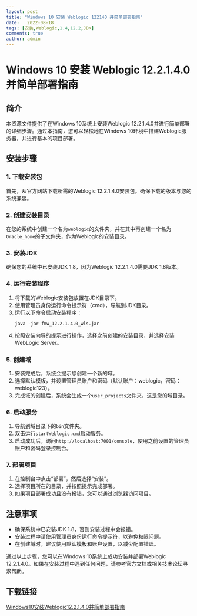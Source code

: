 ```yaml
---
layout: post
title: "Windows 10 安装 Weblogic 122140 并简单部署指南"
date:   2022-08-18
tags: [安装,Weblogic,1.4,12.2,JDK]
comments: true
author: admin
---
```

# Windows 10 安装 Weblogic 12.2.1.4.0 并简单部署指南

## 简介
本资源文件提供了在Windows 10系统上安装Weblogic 12.2.1.4.0并进行简单部署的详细步骤。通过本指南，您可以轻松地在Windows 10环境中搭建Weblogic服务器，并进行基本的项目部署。

## 安装步骤

### 1. 下载安装包
首先，从官方网站下载所需的Weblogic 12.2.1.4.0安装包。确保下载的版本与您的系统兼容。

### 2. 创建安装目录
在您的系统中创建一个名为`weblogic`的文件夹，并在其中再创建一个名为`Oracle_home`的子文件夹，作为Weblogic的安装目录。

### 3. 安装JDK
确保您的系统中已安装JDK 1.8，因为Weblogic 12.2.1.4.0需要JDK 1.8版本。

### 4. 运行安装程序
1. 将下载的Weblogic安装包放置在JDK目录下。
2. 使用管理员身份运行命令提示符（cmd），导航到JDK目录。
3. 运行以下命令启动安装程序：
   ```
   java -jar fmw_12.2.1.4.0_wls.jar
   ```
4. 按照安装向导的提示进行操作，选择之前创建的安装目录，并选择安装WebLogic Server。

### 5. 创建域
1. 安装完成后，系统会提示您创建一个新的域。
2. 选择默认模板，并设置管理员账户和密码（默认账户：weblogic，密码：weblogic123）。
3. 完成域的创建后，系统会生成一个`user_projects`文件夹，这是您的域目录。

### 6. 启动服务
1. 导航到域目录下的`bin`文件夹。
2. 双击运行`startWeblogic.cmd`启动服务。
3. 启动成功后，访问`http://localhost:7001/console`，使用之前设置的管理员账户和密码登录控制台。

### 7. 部署项目
1. 在控制台中点击“部署”，然后选择“安装”。
2. 选择项目所在的目录，并按照提示完成部署。
3. 如果项目部署成功且没有报错，您可以通过浏览器访问项目。

## 注意事项
- 确保系统中已安装JDK 1.8，否则安装过程中会报错。
- 安装过程中请使用管理员身份运行命令提示符，以避免权限问题。
- 在创建域时，建议使用默认模板和账户设置，以减少配置错误。

通过以上步骤，您可以在Windows 10系统上成功安装并部署Weblogic 12.2.1.4.0。如果在安装过程中遇到任何问题，请参考官方文档或相关技术论坛寻求帮助。

## 下载链接

[Windows10安装Weblogic12.2.1.4.0并简单部署指南](https://pan.quark.cn/s/f345f09b086d)